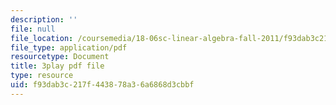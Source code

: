 ```yaml
---
description: ''
file: null
file_location: /coursemedia/18-06sc-linear-algebra-fall-2011/f93dab3c217f443878a36a6868d3cbbf_TX_vooSnhm8.pdf
file_type: application/pdf
resourcetype: Document
title: 3play pdf file
type: resource
uid: f93dab3c-217f-4438-78a3-6a6868d3cbbf
---
```

